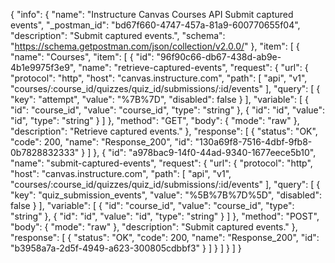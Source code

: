 {
  "info": {
    "name": "Instructure Canvas Courses API Submit captured events",
    "_postman_id": "bd67f660-4747-457a-81a9-600770655f04",
    "description": "Submit captured events.",
    "schema": "https://schema.getpostman.com/json/collection/v2.0.0/"
  },
  "item": [
    {
      "name": "Courses",
      "item": [
        {
          "id": "96f90c66-db67-438d-ab9e-4b1e9975f3e9",
          "name": "retrieve-captured-events",
          "request": {
            "url": {
              "protocol": "http",
              "host": "canvas.instructure.com",
              "path": [
                "api",
                "v1",
                "courses/:course_id/quizzes/quiz_id/submissions/:id/events"
              ],
              "query": [
                {
                  "key": "attempt",
                  "value": "%7B%7D",
                  "disabled": false
                }
              ],
              "variable": [
                {
                  "id": "course_id",
                  "value": "course_id",
                  "type": "string"
                },
                {
                  "id": "id",
                  "value": "id",
                  "type": "string"
                }
              ]
            },
            "method": "GET",
            "body": {
              "mode": "raw"
            },
            "description": "Retrieve captured events."
          },
          "response": [
            {
              "status": "OK",
              "code": 200,
              "name": "Response_200",
              "id": "130a69f8-7516-4dbf-9fb8-0b7828832333"
            }
          ]
        },
        {
          "id": "a978bac9-14f0-44ad-9340-1677eece5b10",
          "name": "submit-captured-events",
          "request": {
            "url": {
              "protocol": "http",
              "host": "canvas.instructure.com",
              "path": [
                "api",
                "v1",
                "courses/:course_id/quizzes/quiz_id/submissions/:id/events"
              ],
              "query": [
                {
                  "key": "quiz_submission_events",
                  "value": "%5B%7B%7D%5D",
                  "disabled": false
                }
              ],
              "variable": [
                {
                  "id": "course_id",
                  "value": "course_id",
                  "type": "string"
                },
                {
                  "id": "id",
                  "value": "id",
                  "type": "string"
                }
              ]
            },
            "method": "POST",
            "body": {
              "mode": "raw"
            },
            "description": "Submit captured events."
          },
          "response": [
            {
              "status": "OK",
              "code": 200,
              "name": "Response_200",
              "id": "b3958a7a-2d5f-4949-a623-300805cdbbf3"
            }
          ]
        }
      ]
    }
  ]
}